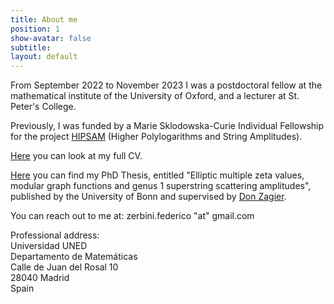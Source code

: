 ```yaml
---
title: About me
position: 1
show-avatar: false
subtitle: 
layout: default
---
```


From September 2022 to November 2023 I was a postdoctoral fellow at the mathematical institute of the University of Oxford, and a lecturer at St. Peter's College.

Previously, I was funded by a Marie Sklodowska-Curie Individual Fellowship for the project [HIPSAM](https://cordis.europa.eu/project/id/843960) (Higher Polylogarithms and String Amplitudes).

[Here](/uploads/Zerbini-CV.pdf) you can look at my full CV.

[Here](http://hss.ulb.uni-bonn.de/2018/5000/5000.htm) you can find my PhD Thesis, entitled "Elliptic multiple zeta values, modular graph functions and genus 1 superstring scattering amplitudes", published by the University of Bonn and supervised by [Don Zagier](https://people.mpim-bonn.mpg.de/zagier/).

You can reach out to me at: zerbini.federico "at" gmail.com

Professional address:\
Universidad UNED\
Departamento de Matemáticas\
Calle de Juan del Rosal 10\
28040 Madrid\
Spain